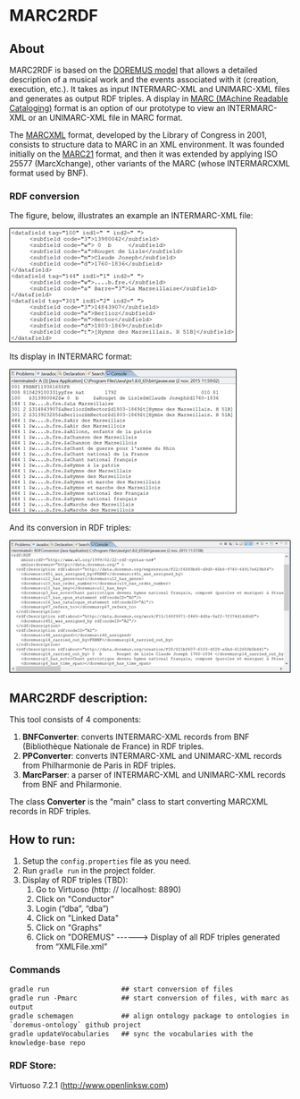 MARC2RDF
========

## About
MARC2RDF is based on the [DOREMUS model][1] that allows a detailed description of a musical work and the events associated with it (creation, execution, etc.). It takes as input INTERMARC-XML and UNIMARC-XML files and generates as output RDF triples. A display in [MARC (MAchine Readable Cataloging)][2] format is an option of our prototype to view an INTERMARC-XML or an UNIMARC-XML file in MARC format.

The [MARCXML][3] format, developed by the Library of Congress in 2001, consists to structure data to MARC in an XML environment. It was founded initially on the [MARC21][4] format, and then it was extended by applying ISO 25577 (MarcXchange), other variants of the MARC (whose INTERMARCXML format used by BNF).

### RDF conversion
The figure, below, illustrates an example an INTERMARC-XML file:

![INTERMARC-XML](img/1.png)

Its display in INTERMARC format:

![INTERMARC format](img/2.png)

And its conversion in RDF triples:

![RDF triples](img/3.png)

## MARC2RDF description:

This tool consists of 4 components:

1. **BNFConverter**: converts INTERMARC-XML records from BNF (Bibliothèque Nationale de France) in RDF triples.
2. **PPConverter**: converts INTERMARC-XML and UNIMARC-XML records from Philharmonie de Paris in RDF triples.
3. **MarcParser**: a parser of INTERMARC-XML and UNIMARC-XML records from BNF and Philarmonie.

The class **Converter** is the "main" class to start converting MARCXML records in RDF triples.


## How to run:

1. Setup the `config.properties` file as you need.
2. Run `gradle run` in the project folder.
3. Display of RDF triples (TBD):
    1. Go to Virtuoso (http: // localhost: 8890)
    2. Click on "Conductor"
    3. Login (“dba”, “dba”)
    4. Click on "Linked Data"
    5. Click on "Graphs"
    6. Click on "DOREMUS" ------> Display of all RDF triples generated from “XMLFile.xml”


### Commands

    gradle run                  ## start conversion of files
    gradle run -Pmarc           ## start conversion of files, with marc as output
    gradle schemagen            ## align ontology package to ontologies in `doremus-ontology` github project
    gradle updateVocabularies   ## sync the vocabularies with the knowledge-base repo

### RDF Store:
Virtuoso 7.2.1 (http://www.openlinksw.com)

[1]: https://drive.google.com/file/d/0B_nxZpGQv9GKZmpKRGl2dmRENGc/view
[2]: https://fr.wikipedia.org/wiki/Machine-Readable_Cataloging
[3]: https://www.loc.gov/standards/marcxml
[4]: https://www.loc.gov/marc
